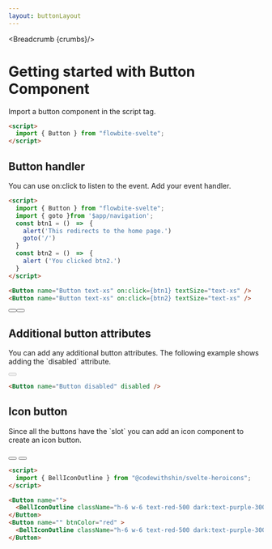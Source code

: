 ```yaml
---
layout: buttonLayout
---
```


<script>
  import { Button, Breadcrumb }from '$lib/index';
  import { BellIconOutline } from "@codewithshin/svelte-heroicons";
  import { goto }from '$app/navigation';
  const btn1 = ()=>{
    alert('This redirects to the home page.')
    goto('/')
  }
  const btn2 = ()=>{
    alert ('You clicked btn2.')
  }

  let crumbs = [
    {
      label:'Home',
      href:'/'
    },
    {
      label:'Buttons',
      href:'/buttons/'
    },
    {
      label:'Button setup',
      href:'/buttons/setup'
    },
  ]
</script>

<Breadcrumb {crumbs}/>

<h1 class="text-3xl w-full dark:text-white py-8">Getting started with Button Component</h1>

<p>Import a button component in the script tag.</p>

```html
<script>
  import { Button } from "flowbite-svelte";
</script>
```

<h2 class="text-2xl w-full text-gray-900 dark:text-white py-8">Button handler</h2>

<p>You can use on:click to listen to the event. Add your event handler.</p>

```html
<script>
  import { Button } from "flowbite-svelte";
  import { goto }from '$app/navigation';
  const btn1 = ()　=>　{
    alert('This redirects to the home page.')
    goto('/')
  }
  const btn2 = ()　=>　{
    alert ('You clicked btn2.')
  }
</script>

<Button name="Button text-xs" on:click={btn1} textSize="text-xs" />
<Button name="Button text-xs" on:click={btn2} textSize="text-xs" />
```

<div class="rounded-xl w-full flex justify-center my-4 mx-auto bg-gradient-to-r bg-white dark:bg-gray-900 border border-gray-200 dark:border-gray-700 p-2 sm:p-6">
<Button name="Button text-xs" on:click={btn1} textSize="text-xs" />
<Button name="Button text-xs" on:click={btn2} textSize="text-xs" />
</div>

<h2 class="text-2xl w-full text-gray-900 dark:text-white py-8">Additional button attributes</h2>

<p>You can add any additional button attributes. The following example shows adding the `disabled` attribute.</p>

<div class="rounded-xl w-full flex justify-center my-4 mx-auto bg-gradient-to-r bg-white dark:bg-gray-900 border border-gray-200 dark:border-gray-700 p-2 sm:p-6">
<Button name="Button disabled" disabled />
</div>

```html
<Button name="Button disabled" disabled />
```

<h2 class="text-2xl w-full text-gray-900 dark:text-white py-8">Icon button</h2>

<p>Since all the buttons have the `slot` you can add an icon component to create an icon button.</p>

<div class="rounded-xl w-full flex justify-center my-4 mx-auto bg-gradient-to-r bg-white dark:bg-gray-900 border border-gray-200 dark:border-gray-700 p-2 sm:p-6">
<Button name="">
  <BellIconOutline className="h-6 w-6 text-red-500 dark:text-purple-300" />
</Button>
<Button name="" btnColor="red" >
  <BellIconOutline className="h-6 w-6 text-red-500 dark:text-purple-300" />
</Button>
</div>

```html
<script>
  import { BellIconOutline } from "@codewithshin/svelte-heroicons";
</script>

<Button name="">
  <BellIconOutline className="h-6 w-6 text-red-500 dark:text-purple-300" />
</Button>
<Button name="" btnColor="red" >
  <BellIconOutline className="h-6 w-6 text-red-500 dark:text-purple-300" />
</Button>
```

